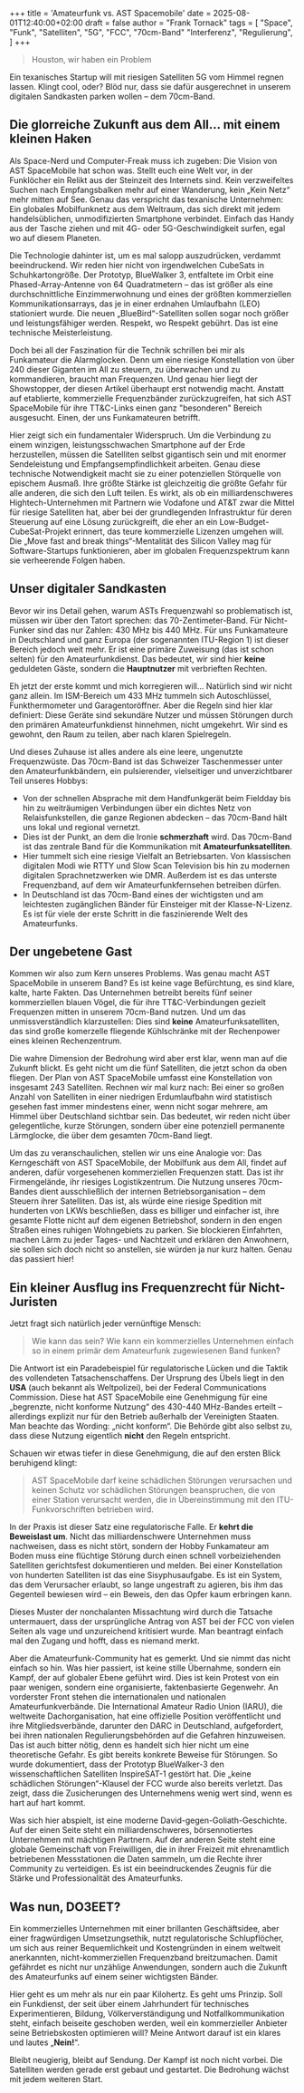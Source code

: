 +++
title = 'Amateurfunk vs. AST Spacemobile'
date = 2025-08-01T12:40:00+02:00
draft = false
author = "Frank Tornack"
tags = [
    "Space",
    "Funk",
    "Satelliten",
    "5G",
    "FCC",
    "70cm-Band"
    "Interferenz",
    "Regulierung",
]
+++

> Houston, wir haben ein Problem

Ein texanisches Startup will mit riesigen Satelliten 5G vom Himmel regnen lassen. Klingt cool, oder? Blöd nur, dass sie dafür ausgerechnet in unserem digitalen Sandkasten parken wollen – dem 70cm-Band.

## Die glorreiche Zukunft aus dem All... mit einem kleinen Haken
Als Space-Nerd und Computer-Freak muss ich zugeben: Die Vision von AST SpaceMobile hat schon was. Stellt euch eine Welt vor, in der Funklöcher ein Relikt aus der Steinzeit des Internets sind. Kein verzweifeltes Suchen nach Empfangsbalken mehr auf einer Wanderung, kein „Kein Netz“ mehr mitten auf See. Genau das verspricht das texanische Unternehmen: Ein globales Mobilfunknetz aus dem Weltraum, das sich direkt mit jedem handelsüblichen, unmodifizierten Smartphone verbindet. Einfach das Handy aus der Tasche ziehen und mit 4G- oder 5G-Geschwindigkeit surfen, egal wo auf diesem Planeten.

Die Technologie dahinter ist, um es mal salopp auszudrücken, verdammt beeindruckend. Wir reden hier nicht von irgendwelchen CubeSats in Schuhkartongröße. Der Prototyp, BlueWalker 3, entfaltete im Orbit eine Phased-Array-Antenne von 64 Quadratmetern – das ist größer als eine durchschnittliche Einzimmerwohnung und eines der größten kommerziellen Kommunikationsarrays, das je in einer erdnahen Umlaufbahn (LEO) stationiert wurde. Die neuen „BlueBird“-Satelliten sollen sogar noch größer und leistungsfähiger werden. Respekt, wo Respekt gebührt. Das ist eine technische Meisterleistung.

Doch bei all der Faszination für die Technik schrillen bei mir als Funkamateur die Alarmglocken. Denn um eine riesige Konstellation von über 240 dieser Giganten im All zu steuern, zu überwachen und zu kommandieren, braucht man Frequenzen. Und genau hier liegt der Showstopper, der diesen Artikel überhaupt erst notwendig macht. Anstatt auf etablierte, kommerzielle Frequenzbänder zurückzugreifen, hat sich AST SpaceMobile für ihre TT&C-Links einen ganz "besonderen" Bereich ausgesucht. Einen, der uns Funkamateuren betrifft.

Hier zeigt sich ein fundamentaler Widerspruch. Um die Verbindung zu einem winzigen, leistungsschwachen Smartphone auf der Erde herzustellen, müssen die Satelliten selbst gigantisch sein und mit enormer Sendeleistung und Empfangsempfindlichkeit arbeiten. Genau diese technische Notwendigkeit macht sie zu einer potenziellen Störquelle von epischem Ausmaß. Ihre größte Stärke ist gleichzeitig die größte Gefahr für alle anderen, die sich den Luft teilen. Es wirkt, als ob ein milliardenschweres Hightech-Unternehmen mit Partnern wie Vodafone und AT&T zwar die Mittel für riesige Satelliten hat, aber bei der grundlegenden Infrastruktur für deren Steuerung auf eine Lösung zurückgreift, die eher an ein Low-Budget-CubeSat-Projekt erinnert, das teure kommerzielle Lizenzen umgehen will. Die „Move fast and break things“-Mentalität des Silicon Valley mag für Software-Startups funktionieren, aber im globalen Frequenzspektrum kann sie verheerende Folgen haben.

## Unser digitaler Sandkasten
Bevor wir ins Detail gehen, warum ASTs Frequenzwahl so problematisch ist, müssen wir über den Tatort sprechen: das 70-Zentimeter-Band. Für Nicht-Funker sind das nur Zahlen: 430 MHz bis 440 MHz. Für uns Funkamateure in Deutschland und ganz Europa (der sogenannten ITU-Region 1) ist dieser Bereich jedoch weit mehr. Er ist eine primäre Zuweisung (das ist schon selten) für den Amateurfunkdienst. Das bedeutet, wir sind hier **keine** geduldeten Gäste, sondern die **Hauptnutzer** mit verbrieften Rechten.

Eh jetzt der erste kommt und mich korregieren will... Natürlich sind wir nicht ganz allein. Im ISM-Bereich um 433 MHz tummeln sich Autoschlüssel, Funkthermometer und Garagentoröffner. Aber die Regeln sind hier klar definiert: Diese Geräte sind sekundäre Nutzer und müssen Störungen durch den primären Amateurfunkdienst hinnehmen, nicht umgekehrt. Wir sind es gewohnt, den Raum zu teilen, aber nach klaren Spielregeln.

Und dieses Zuhause ist alles andere als eine leere, ungenutzte Frequenzwüste. Das 70cm-Band ist das Schweizer Taschenmesser unter den Amateurfunkbändern, ein pulsierender, vielseitiger und unverzichtbarer Teil unseres Hobbys:

- Von der schnellen Absprache mit dem Handfunkgerät beim Fieldday bis hin zu weiträumigen Verbindungen über ein dichtes Netz von Relaisfunkstellen, die ganze Regionen abdecken – das 70cm-Band hält uns lokal und regional vernetzt.
- Dies ist der Punkt, an dem die Ironie **schmerzhaft** wird. Das 70cm-Band ist das zentrale Band für die Kommunikation mit **Amateurfunksatelliten**. 
- Hier tummelt sich eine riesige Vielfalt an Betriebsarten. Von klassischen digitalen Modi wie RTTY und Slow Scan Television bis hin zu modernen digitalen Sprachnetzwerken wie DMR. Außerdem ist es das unterste Frequenzband, auf dem wir Amateurfunkfernsehen betreiben dürfen.
- In Deutschland ist das 70cm-Band eines der wichtigsten und am leichtesten zugänglichen Bänder für Einsteiger mit der Klasse-N-Lizenz. Es ist für viele der erste Schritt in die faszinierende Welt des Amateurfunks.

## Der ungebetene Gast
Kommen wir also zum Kern unseres Problems. Was genau macht AST SpaceMobile in unserem Band? Es ist keine vage Befürchtung, es sind klare, kalte, harte Fakten. Das Unternehmen betreibt bereits fünf seiner kommerziellen blauen Vögel, die für ihre TT&C-Verbindungen gezielt Frequenzen mitten in unserem 70cm-Band nutzen. Und um das unmissverständlich klarzustellen: Dies sind **keine** Amateurfunksatelliten, das sind große komerzelle fliegende Kühlschränke mit der Rechenpower eines kleinen Rechenzentrum. 

Die wahre Dimension der Bedrohung wird aber erst klar, wenn man auf die Zukunft blickt. Es geht nicht um die fünf Satelliten, die jetzt schon da oben fliegen. Der Plan von AST SpaceMobile umfasst eine Konstellation von insgesamt 243 Satelliten. Rechnen wir mal kurz nach: Bei einer so großen Anzahl von Satelliten in einer niedrigen Erdumlaufbahn wird statistisch gesehen fast immer mindestens einer, wenn nicht sogar mehrere, am Himmel über Deutschland sichtbar sein. Das bedeutet, wir reden nicht über gelegentliche, kurze Störungen, sondern über eine potenziell permanente Lärmglocke, die über dem gesamten 70cm-Band liegt.

Um das zu veranschaulichen, stellen wir uns eine Analogie vor: Das Kerngeschäft von AST SpaceMobile, der Mobilfunk aus dem All, findet auf anderen, dafür vorgesehenen kommerziellen Frequenzen statt. Das ist ihr Firmengelände, ihr riesiges Logistikzentrum. Die Nutzung unseres 70cm-Bandes dient ausschließlich der internen Betriebsorganisation – dem Steuern ihrer Satelliten. Das ist, als würde eine riesige Spedition mit hunderten von LKWs beschließen, dass es billiger und einfacher ist, ihre gesamte Flotte nicht auf dem eigenen Betriebshof, sondern in den engen Straßen eines ruhigen Wohngebiets zu parken. Sie blockieren Einfahrten, machen Lärm zu jeder Tages- und Nachtzeit und erklären den Anwohnern, sie sollen sich doch nicht so anstellen, sie würden ja nur kurz halten. Genau das passiert hier!

## Ein kleiner Ausflug ins Frequenzrecht für Nicht-Juristen
Jetzt fragt sich natürlich jeder vernünftige Mensch: 
> Wie kann das sein? Wie kann ein kommerzielles Unternehmen einfach so in einem primär dem Amateurfunk zugewiesenen Band funken?

Die Antwort ist ein Paradebeispiel für regulatorische Lücken und die Taktik des vollendeten Tatsachenschaffens. Der Ursprung des Übels liegt in den **USA** (auch bekannt als Weltpolizei), bei der Federal Communications Commission. Diese hat AST SpaceMobile eine Genehmigung für eine „begrenzte, nicht konforme Nutzung“ des 430-440 MHz-Bandes erteilt – allerdings explizit nur für den Betrieb außerhalb der Vereinigten Staaten. Man beachte das Wording: „nicht konform“. Die Behörde gibt also selbst zu, dass diese Nutzung eigentlich **nicht** den Regeln entspricht.

Schauen wir etwas tiefer in diese Genehmigung, die auf den ersten Blick beruhigend klingt: 
> AST SpaceMobile darf keine schädlichen Störungen verursachen und keinen Schutz vor schädlichen Störungen beanspruchen, die von einer Station verursacht werden, die in Übereinstimmung mit den ITU-Funkvorschriften betrieben wird.

In der Praxis ist dieser Satz eine regulatorische Falle. Er **kehrt die Beweislast um**. Nicht das milliardenschwere Unternehmen muss nachweisen, dass es nicht stört, sondern der Hobby Funkamateur am Boden muss eine flüchtige Störung durch einen schnell vorbeiziehenden Satelliten gerichtsfest dokumentieren und melden. Bei einer Konstellation von hunderten Satelliten ist das eine Sisyphusaufgabe. Es ist ein System, das dem Verursacher erlaubt, so lange ungestraft zu agieren, bis ihm das Gegenteil bewiesen wird – ein Beweis, den das Opfer kaum erbringen kann.

Dieses Muster der nonchalanten Missachtung wird durch die Tatsache untermauert, dass der ursprüngliche Antrag von AST bei der FCC von vielen Seiten als vage und unzureichend kritisiert wurde. Man beantragt einfach mal den Zugang und hofft, dass es niemand merkt.

Aber die Amateurfunk-Community hat es gemerkt. Und sie nimmt das nicht einfach so hin. Was hier passiert, ist keine stille Übernahme, sondern ein Kampf, der auf globaler Ebene geführt wird. Dies ist kein Protest von ein paar wenigen, sondern eine organisierte, faktenbasierte Gegenwehr. An vorderster Front stehen die internationalen und nationalen Amateurfunkverbände. Die International Amateur Radio Union (IARU), die weltweite Dachorganisation, hat eine offizielle Position veröffentlicht und ihre Mitgliedsverbände, darunter den DARC in Deutschland, aufgefordert, bei ihren nationalen Regulierungsbehörden auf die Gefahren hinzuweisen. Das ist auch bitter nötig, denn es handelt sich hier nicht um eine theoretische Gefahr. Es gibt bereits konkrete Beweise für Störungen. So wurde dokumentiert, dass der Prototyp BlueWalker-3 den wissenschaftlichen Satelliten InspireSAT-1 gestört hat. Die „keine schädlichen Störungen“-Klausel der FCC wurde also bereits verletzt. Das zeigt, dass die Zusicherungen des Unternehmens wenig wert sind, wenn es hart auf hart kommt.

Was sich hier abspielt, ist eine moderne David-gegen-Goliath-Geschichte. Auf der einen Seite steht ein milliardenschweres, börsennotiertes Unternehmen mit mächtigen Partnern. Auf der anderen Seite steht eine globale Gemeinschaft von Freiwilligen, die in ihrer Freizeit mit ehrenamtlich betriebenen Messstationen die Daten sammeln, um die Rechte ihrer Community zu verteidigen. Es ist ein beeindruckendes Zeugnis für die Stärke und Professionalität des Amateurfunks.

## Was nun, DO3EET?
Ein kommerzielles Unternehmen mit einer brillanten Geschäftsidee, aber einer fragwürdigen Umsetzungsethik, nutzt regulatorische Schlupflöcher, um sich aus reiner Bequemlichkeit und Kostengründen in einem weltweit anerkannten, nicht-kommerziellen Frequenzband breitzumachen. Damit gefährdet es nicht nur unzählige Anwendungen, sondern auch die Zukunft des Amateurfunks auf einem seiner wichtigsten Bänder.

Hier geht es um mehr als nur ein paar Kilohertz. Es geht ums Prinzip. Soll ein Funkdienst, der seit über einem Jahrhundert für technisches Experimentieren, Bildung, Völkerverständigung und Notfallkommunikation steht, einfach beiseite geschoben werden, weil ein kommerzieller Anbieter seine Betriebskosten optimieren will? Meine Antwort darauf ist ein klares und lautes „**Nein!**“.

Bleibt neugierig, bleibt auf Sendung. Der Kampf ist noch nicht vorbei. Die Satelliten werden gerade erst gebaut und gestartet. Die Bedrohung wächst mit jedem weiteren Start. 